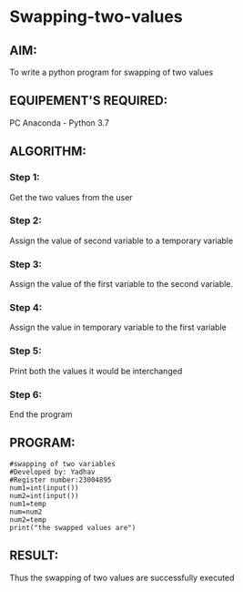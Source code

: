 # Swapping-two-values
## AIM:
To write a python program for swapping of two values
## EQUIPEMENT'S REQUIRED: 
PC
Anaconda - Python 3.7
## ALGORITHM: 
### Step 1:
Get the two values from the user
### Step 2: 
Assign the value of second variable to a temporary variable 
### Step 3: 
Assign the value of the first variable to the second variable.
### Step 4:  
Assign the value in temporary variable to the first variable
### Step 5: 
Print both the values it would be interchanged
### Step 6: 
End the program
## PROGRAM:
```
#swapping of two variables
#Developed by: Yadhav
#Register number:23004895
num1=int(input())
num2=int(input())
num1=temp
num=num2
num2=temp
print("the swapped values are")

```


## RESULT:
Thus the swapping of two values are successfully executed



